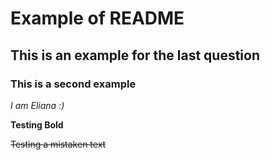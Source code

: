 # Example of README
## This is an example for the last question
### This is a second example

*I am Eliana :)*

**Testing Bold**

~~Testing a mistaken text~~
